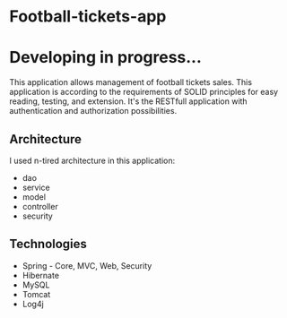 # Football-tickets-app

# Developing in progress...

This application allows management of football tickets sales. This application is according to the requirements of SOLID principles for easy reading, testing, and extension.
It's the RESTfull application with authentication and authorization possibilities.

## Architecture
I used n-tired architecture in this application:
- dao
- service
- model
- controller
- security

## Technologies
- Spring - Core, MVC, Web, Security
- Hibernate
- MySQL
- Tomcat
- Log4j
